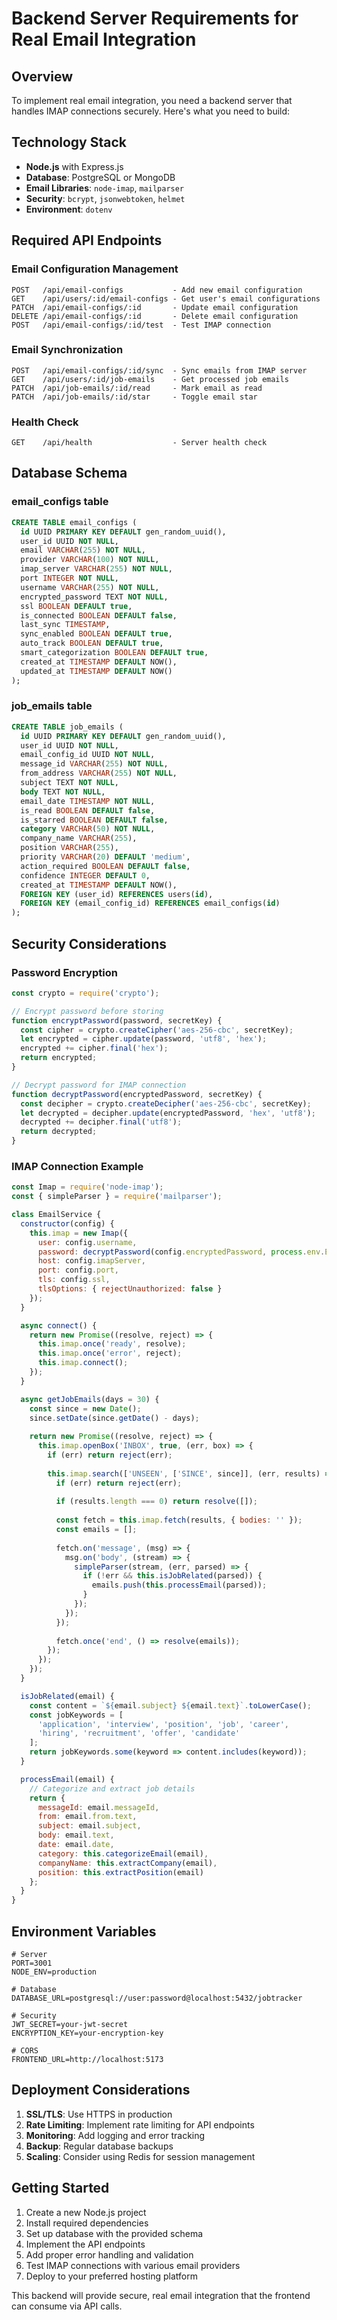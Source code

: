 # Backend Server Requirements for Real Email Integration

## Overview
To implement real email integration, you need a backend server that handles IMAP connections securely. Here's what you need to build:

## Technology Stack
- **Node.js** with Express.js
- **Database**: PostgreSQL or MongoDB
- **Email Libraries**: `node-imap`, `mailparser`
- **Security**: `bcrypt`, `jsonwebtoken`, `helmet`
- **Environment**: `dotenv`

## Required API Endpoints

### Email Configuration Management
```
POST   /api/email-configs           - Add new email configuration
GET    /api/users/:id/email-configs - Get user's email configurations
PATCH  /api/email-configs/:id       - Update email configuration
DELETE /api/email-configs/:id       - Delete email configuration
POST   /api/email-configs/:id/test  - Test IMAP connection
```

### Email Synchronization
```
POST   /api/email-configs/:id/sync  - Sync emails from IMAP server
GET    /api/users/:id/job-emails    - Get processed job emails
PATCH  /api/job-emails/:id/read     - Mark email as read
PATCH  /api/job-emails/:id/star     - Toggle email star
```

### Health Check
```
GET    /api/health                  - Server health check
```

## Database Schema

### email_configs table
```sql
CREATE TABLE email_configs (
  id UUID PRIMARY KEY DEFAULT gen_random_uuid(),
  user_id UUID NOT NULL,
  email VARCHAR(255) NOT NULL,
  provider VARCHAR(100) NOT NULL,
  imap_server VARCHAR(255) NOT NULL,
  port INTEGER NOT NULL,
  username VARCHAR(255) NOT NULL,
  encrypted_password TEXT NOT NULL,
  ssl BOOLEAN DEFAULT true,
  is_connected BOOLEAN DEFAULT false,
  last_sync TIMESTAMP,
  sync_enabled BOOLEAN DEFAULT true,
  auto_track BOOLEAN DEFAULT true,
  smart_categorization BOOLEAN DEFAULT true,
  created_at TIMESTAMP DEFAULT NOW(),
  updated_at TIMESTAMP DEFAULT NOW()
);
```

### job_emails table
```sql
CREATE TABLE job_emails (
  id UUID PRIMARY KEY DEFAULT gen_random_uuid(),
  user_id UUID NOT NULL,
  email_config_id UUID NOT NULL,
  message_id VARCHAR(255) NOT NULL,
  from_address VARCHAR(255) NOT NULL,
  subject TEXT NOT NULL,
  body TEXT NOT NULL,
  email_date TIMESTAMP NOT NULL,
  is_read BOOLEAN DEFAULT false,
  is_starred BOOLEAN DEFAULT false,
  category VARCHAR(50) NOT NULL,
  company_name VARCHAR(255),
  position VARCHAR(255),
  priority VARCHAR(20) DEFAULT 'medium',
  action_required BOOLEAN DEFAULT false,
  confidence INTEGER DEFAULT 0,
  created_at TIMESTAMP DEFAULT NOW(),
  FOREIGN KEY (user_id) REFERENCES users(id),
  FOREIGN KEY (email_config_id) REFERENCES email_configs(id)
);
```

## Security Considerations

### Password Encryption
```javascript
const crypto = require('crypto');

// Encrypt password before storing
function encryptPassword(password, secretKey) {
  const cipher = crypto.createCipher('aes-256-cbc', secretKey);
  let encrypted = cipher.update(password, 'utf8', 'hex');
  encrypted += cipher.final('hex');
  return encrypted;
}

// Decrypt password for IMAP connection
function decryptPassword(encryptedPassword, secretKey) {
  const decipher = crypto.createDecipher('aes-256-cbc', secretKey);
  let decrypted = decipher.update(encryptedPassword, 'hex', 'utf8');
  decrypted += decipher.final('utf8');
  return decrypted;
}
```

### IMAP Connection Example
```javascript
const Imap = require('node-imap');
const { simpleParser } = require('mailparser');

class EmailService {
  constructor(config) {
    this.imap = new Imap({
      user: config.username,
      password: decryptPassword(config.encryptedPassword, process.env.ENCRYPTION_KEY),
      host: config.imapServer,
      port: config.port,
      tls: config.ssl,
      tlsOptions: { rejectUnauthorized: false }
    });
  }

  async connect() {
    return new Promise((resolve, reject) => {
      this.imap.once('ready', resolve);
      this.imap.once('error', reject);
      this.imap.connect();
    });
  }

  async getJobEmails(days = 30) {
    const since = new Date();
    since.setDate(since.getDate() - days);
    
    return new Promise((resolve, reject) => {
      this.imap.openBox('INBOX', true, (err, box) => {
        if (err) return reject(err);
        
        this.imap.search(['UNSEEN', ['SINCE', since]], (err, results) => {
          if (err) return reject(err);
          
          if (results.length === 0) return resolve([]);
          
          const fetch = this.imap.fetch(results, { bodies: '' });
          const emails = [];
          
          fetch.on('message', (msg) => {
            msg.on('body', (stream) => {
              simpleParser(stream, (err, parsed) => {
                if (!err && this.isJobRelated(parsed)) {
                  emails.push(this.processEmail(parsed));
                }
              });
            });
          });
          
          fetch.once('end', () => resolve(emails));
        });
      });
    });
  }

  isJobRelated(email) {
    const content = `${email.subject} ${email.text}`.toLowerCase();
    const jobKeywords = [
      'application', 'interview', 'position', 'job', 'career',
      'hiring', 'recruitment', 'offer', 'candidate'
    ];
    return jobKeywords.some(keyword => content.includes(keyword));
  }

  processEmail(email) {
    // Categorize and extract job details
    return {
      messageId: email.messageId,
      from: email.from.text,
      subject: email.subject,
      body: email.text,
      date: email.date,
      category: this.categorizeEmail(email),
      companyName: this.extractCompany(email),
      position: this.extractPosition(email)
    };
  }
}
```

## Environment Variables
```env
# Server
PORT=3001
NODE_ENV=production

# Database
DATABASE_URL=postgresql://user:password@localhost:5432/jobtracker

# Security
JWT_SECRET=your-jwt-secret
ENCRYPTION_KEY=your-encryption-key

# CORS
FRONTEND_URL=http://localhost:5173
```

## Deployment Considerations

1. **SSL/TLS**: Use HTTPS in production
2. **Rate Limiting**: Implement rate limiting for API endpoints
3. **Monitoring**: Add logging and error tracking
4. **Backup**: Regular database backups
5. **Scaling**: Consider using Redis for session management

## Getting Started

1. Create a new Node.js project
2. Install required dependencies
3. Set up database with the provided schema
4. Implement the API endpoints
5. Add proper error handling and validation
6. Test IMAP connections with various email providers
7. Deploy to your preferred hosting platform

This backend will provide secure, real email integration that the frontend can consume via API calls.